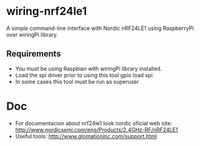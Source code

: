 # wiring-nrf24le1
A simple command-line interface with Nordic nRF24LE1 using 
RaspberryPi over wiringPi library.

## Requirements
- You must be using Raspbian with wiringPi library installed.
- Load the spi driver prior to using this tool
    gpio load spi
- In some cases this tool must be run as superuser 

# Doc

* For documentacion about nrf24le1 look nordic oficial web site:
<http://www.nordicsemi.com/eng/Products/2.4GHz-RF/nRF24LE1>
* Useful tools: <http://www.glomationinc.com/support.html>
